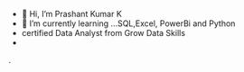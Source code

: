- 👋 Hi, I’m Prashant Kumar K
- 🌱 I’m currently learning ...SQL,Excel, PowerBi and Python
- certified Data Analyst from Grow Data Skills
-
.

<!---
pacchu49168/pacchu49168 is a ✨ special ✨ repository because its `README.md` (this file) appears on your GitHub profile.
You can click the Preview link to take a look at your changes.
--->
